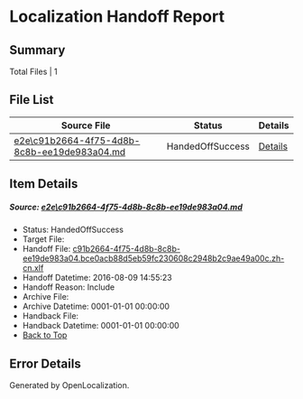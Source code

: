 # <a name='report-top'></a> Localization Handoff Report

## Summary
 Total Files | 1

## File List
 Source File | Status | Details 
 ----------- | ------ | ------- 
 [e2e\c91b2664-4f75-4d8b-8c8b-ee19de983a04.md](https://github.com/OpenLocalizationTestOrg/oltest/blob/cfe180788741567185d0372f8ee0764af41611d1/e2e/c91b2664-4f75-4d8b-8c8b-ee19de983a04.md) | HandedOffSuccess | [Details](#776c460173cf687529f0b4027fee2770fe17f9156)

## Item Details
##### <a name='776c460173cf687529f0b4027fee2770fe17f9156'></a> Source: [e2e\c91b2664-4f75-4d8b-8c8b-ee19de983a04.md](https://github.com/OpenLocalizationTestOrg/oltest/blob/cfe180788741567185d0372f8ee0764af41611d1/e2e/c91b2664-4f75-4d8b-8c8b-ee19de983a04.md)
* Status: HandedOffSuccess
* Target File: 
* Handoff File: [c91b2664-4f75-4d8b-8c8b-ee19de983a04.bce0acb88d5eb59fc230608c2948b2c9ae49a00c.zh-cn.xlf](https://github.com/OpenLocalizationTestOrg/olhandoff-e2e/blob/34ea5d1ce3e11143e7e241afe509ba133b8891d3/ol-handoff/OpenLocalizationTestOrg/ol-test-zhcn/ci/ht/c91b2664-4f75-4d8b-8c8b-ee19de983a04.bce0acb88d5eb59fc230608c2948b2c9ae49a00c.zh-cn.xlf)
* Handoff Datetime: 2016-08-09 14:55:23
* Handoff Reason: Include
* Archive File: 
* Archive Datetime: 0001-01-01 00:00:00
* Handback File: 
* Handback Datetime: 0001-01-01 00:00:00
* [Back to Top](#report-top)


## Error Details

Generated by OpenLocalization.
